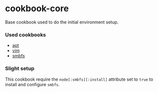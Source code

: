 cookbook-core
=============

Base cookbook used to do the initial environment setup.

### Used cookbooks

* [apt](http://community.opscode.com/cookbooks/apt)
* [vim](http://community.opscode.com/cookbooks/vim)
* [smbfs](http://community.opscode.com/cookbooks/smbfs)

### Slight setup

This cookbook require the `node[:smbfs][:install]` attribute set to `true` to install and configure `smbfs`.
